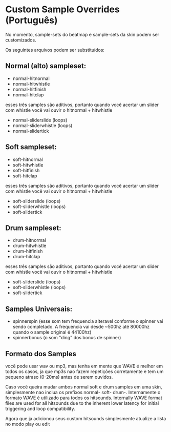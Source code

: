 Custom Sample Overrides (Português)
======================================

No momento, sample-sets do beatmap e sample-sets da skin podem ser customizados.

Os seguintes arquivos podem ser substituídos:

Normal (alto) sampleset:
--------------------------

-   normal-hitnormal
-   normal-hitwhistle
-   normal-hitfinish
-   normal-hitclap

esses três samples são aditivos, portanto quando você acertar um slider com whistle você vai ouvir o hitnormal + hitwhistle

-   normal-sliderslide (loops)
-   normal-sliderwhistle (loops)
-   normal-slidertick

Soft sampleset:
-----------------

-   soft-hitnormal
-   soft-hitwhistle
-   soft-hitfinish
-   soft-hitclap

esses três samples são aditivos, portanto quando você acertar um slider com whistle você vai ouvir o hitnormal + hitwhistle

-   soft-sliderslide (loops)
-   soft-sliderwhistle (loops)
-   soft-slidertick

Drum sampleset:
-----------------

-   drum-hitnormal
-   drum-hitwhistle
-   drum-hitfinish
-   drum-hitclap

esses três samples são aditivos, portanto quando você acertar um slider com whistle você vai ouvir o hitnormal + hitwhistle

-   soft-sliderslide (loops)
-   soft-sliderwhistle (loops)
-   soft-slidertick

Samples Universais:
---------------------

-   spinnerspin (esse som tem frequencia alteravel conforme o spinner vai sendo completado. A frequencia vai desde ~500hz até 80000hz quando o sample original é 44100hz)
-   spinnerbonus (o som "ding" dos bonus de spinner)

Formato dos Samples
----------------------

você pode usar wav ou mp3, mas tenha em mente que WAVE é melhor em todos os casos, ja que mp3s nao fazem repetições corretamente e tem um pequeno atraso (0-20ms) antes de serem ouvidos.

Caso você queira mudar ambos normal soft e drum samples em uma skin, simplesmente nao inclua os prefixos normal- soft- drum-. Internamente o formato WAVE é utilizado para todos os hitsounds. Internally WAVE format files are used for all hitsounds due to the inherent lower latency for initial triggering and loop compatibility.

Agora que ja adicionou seus custom hitsounds simplesmente atualize a lista no modo play ou edit
